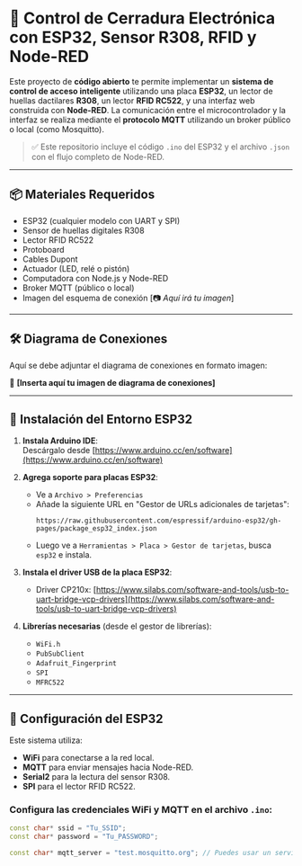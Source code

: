 # 🔐 Control de Cerradura Electrónica con ESP32, Sensor R308, RFID y Node-RED

Este proyecto de **código abierto** te permite implementar un **sistema de control de acceso inteligente** utilizando una placa **ESP32**, un lector de huellas dactilares **R308**, un lector **RFID RC522**, y una interfaz web construida con **Node-RED**. La comunicación entre el microcontrolador y la interfaz se realiza mediante el **protocolo MQTT** utilizando un broker público o local (como Mosquitto).

> ✅ Este repositorio incluye el código `.ino` del ESP32 y el archivo `.json` con el flujo completo de Node-RED.

---

## 📦 Materiales Requeridos

- ESP32 (cualquier modelo con UART y SPI)
- Sensor de huellas digitales R308
- Lector RFID RC522
- Protoboard
- Cables Dupont
- Actuador (LED, relé o pistón)
- Computadora con Node.js y Node-RED
- Broker MQTT (público o local)
- Imagen del esquema de conexión [📷 _Aquí irá tu imagen_]

---

## 🛠️ Diagrama de Conexiones

Aquí se debe adjuntar el diagrama de conexiones en formato imagen:

📌 **[Inserta aquí tu imagen de diagrama de conexiones]**

---

## 🔌 Instalación del Entorno ESP32

1. **Instala Arduino IDE**:  
   Descárgalo desde [https://www.arduino.cc/en/software](https://www.arduino.cc/en/software)

2. **Agrega soporte para placas ESP32**:
   - Ve a `Archivo > Preferencias`
   - Añade la siguiente URL en "Gestor de URLs adicionales de tarjetas":  
     ```
     https://raw.githubusercontent.com/espressif/arduino-esp32/gh-pages/package_esp32_index.json
     ```
   - Luego ve a `Herramientas > Placa > Gestor de tarjetas`, busca `esp32` e instala.

3. **Instala el driver USB de la placa ESP32**:  
   - Driver CP210x: [https://www.silabs.com/software-and-tools/usb-to-uart-bridge-vcp-drivers](https://www.silabs.com/software-and-tools/usb-to-uart-bridge-vcp-drivers)

4. **Librerías necesarias** (desde el gestor de librerías):
   - `WiFi.h`
   - `PubSubClient`
   - `Adafruit_Fingerprint`
   - `SPI`
   - `MFRC522`

---

## 📡 Configuración del ESP32

Este sistema utiliza:

- **WiFi** para conectarse a la red local.
- **MQTT** para enviar mensajes hacia Node-RED.
- **Serial2** para la lectura del sensor R308.
- **SPI** para el lector RFID RC522.

### Configura las credenciales WiFi y MQTT en el archivo `.ino`:

```cpp
const char* ssid = "Tu_SSID";
const char* password = "Tu_PASSWORD";

const char* mqtt_server = "test.mosquitto.org"; // Puedes usar un servidor local también
